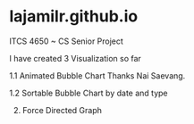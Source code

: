 lajamilr.github.io
==================
ITCS 4650 ~ CS Senior Project

I have created 3 Visualization so far

1.1 Animated Bubble Chart 
	Thanks Nai Saevang.

1.2 Sortable Bubble Chart by date and type 

2. Force Directed Graph